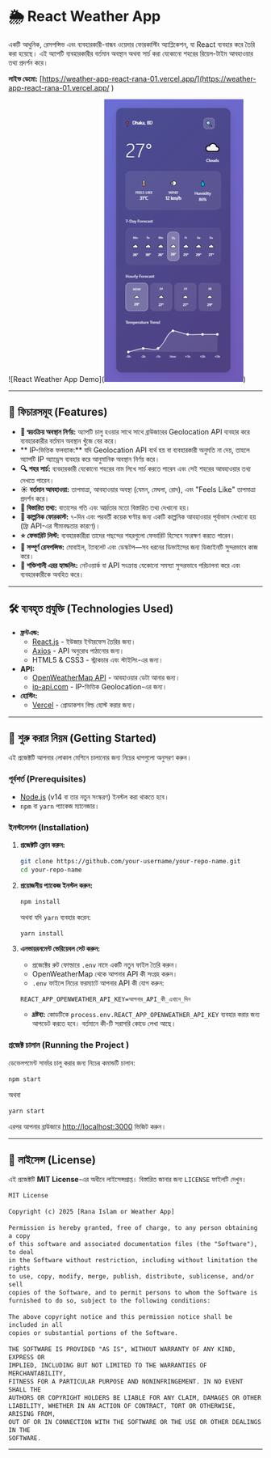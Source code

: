 # 🌦️ React Weather App

একটি আধুনিক, রেসপন্সিভ এবং ব্যবহারকারী-বান্ধব ওয়েদার ফোরকাস্টিং অ্যাপ্লিকেশন, যা React ব্যবহার করে তৈরি করা হয়েছে। এই অ্যাপটি ব্যবহারকারীর বর্তমান অবস্থান অথবা সার্চ করা যেকোনো শহরের রিয়েল-টাইম আবহাওয়ার তথ্য প্রদর্শন করে।

**লাইভ ডেমো:** [https://weather-app-react-rana-01.vercel.app/](https://weather-app-react-rana-01.vercel.app/ )

![React Weather App Demo](![alt text](image.png)) <!-- আপনি এখানে আপনার অ্যাপের একটি নতুন এবং সুন্দর স্ক্রিনশট যোগ করতে পারেন -->

---

## 🌟 ফিচারসমূহ (Features)

*   **📍 স্বয়ংক্রিয় অবস্থান নির্ণয়:** অ্যাপটি চালু হওয়ার সাথে সাথে ব্রাউজারের Geolocation API ব্যবহার করে ব্যবহারকারীর বর্তমান অবস্থান খুঁজে বের করে।
*   ** IP-ভিত্তিক ফলব্যাক:** যদি Geolocation API ব্যর্থ হয় বা ব্যবহারকারী অনুমতি না দেয়, তাহলে অ্যাপটি IP অ্যাড্রেস ব্যবহার করে আনুমানিক অবস্থান নির্ণয় করে।
*   **🔍 শহর সার্চ:** ব্যবহারকারী যেকোনো শহরের নাম লিখে সার্চ করতে পারেন এবং সেই শহরের আবহাওয়ার তথ্য দেখতে পারেন।
*   **☀️ বর্তমান আবহাওয়া:** তাপমাত্রা, আবহাওয়ার অবস্থা (যেমন, মেঘলা, রোদ), এবং "Feels Like" তাপমাত্রা প্রদর্শন করে।
*   **💨 বিস্তারিত তথ্য:** বাতাসের গতি এবং আর্দ্রতার মতো বিস্তারিত তথ্য দেখানো হয়।
*   **📅 কাল্পনিক ফোরকাস্ট:** ৭-দিন এবং পরবর্তী কয়েক ঘণ্টার জন্য একটি কাল্পনিক আবহাওয়ার পূর্বাভাস দেখানো হয় (ফ্রি API-এর সীমাবদ্ধতার কারণে)।
*   **⭐ ফেভারিট লিস্ট:** ব্যবহারকারীরা তাদের পছন্দের শহরগুলো ফেভারিট হিসেবে সংরক্ষণ করতে পারেন।
*   **📱 সম্পূর্ণ রেসপন্সিভ:** মোবাইল, ট্যাবলেট এবং ডেস্কটপ—সব ধরনের ডিভাইসের জন্য ডিজাইনটি সুন্দরভাবে কাজ করে।
*   **💪 শক্তিশালী এরর হ্যান্ডলিং:** নেটওয়ার্ক বা API সংক্রান্ত যেকোনো সমস্যা সুন্দরভাবে পরিচালনা করে এবং ব্যবহারকারীকে অবহিত করে।

---

## 🛠️ ব্যবহৃত প্রযুক্তি (Technologies Used)

*   **ফ্রন্টএন্ড:**
    *   [React.js](https://reactjs.org/ ) - ইউজার ইন্টারফেস তৈরির জন্য।
    *   [Axios](https://axios-http.com/ ) - API অনুরোধ পাঠানোর জন্য।
    *   HTML5 & CSS3 - স্ট্রাকচার এবং স্টাইলিং-এর জন্য।
*   **API:**
    *   [OpenWeatherMap API](https://openweathermap.org/api ) - আবহাওয়ার ডেটা আনার জন্য।
    *   [ip-api.com](https://ip-api.com/ ) - IP-ভিত্তিক Geolocation-এর জন্য।
*   **হোস্টিং:**
    *   [Vercel](https://vercel.com/ ) - প্রোডাকশন বিল্ড হোস্ট করার জন্য।

---

## 🚀 শুরু করার নিয়ম (Getting Started)

এই প্রজেক্টটি আপনার লোকাল মেশিনে চালানোর জন্য নিচের ধাপগুলো অনুসরণ করুন।

### পূর্বশর্ত (Prerequisites)

*   [Node.js](https://nodejs.org/en/ ) (v14 বা তার নতুন সংস্করণ) ইনস্টল করা থাকতে হবে।
*   `npm` বা `yarn` প্যাকেজ ম্যানেজার।

### ইনস্টলেশন (Installation)

1.  **প্রজেক্টটি ক্লোন করুন:**
    ```bash
    git clone https://github.com/your-username/your-repo-name.git
    cd your-repo-name
    ```

2.  **প্রয়োজনীয় প্যাকেজ ইনস্টল করুন:**
    ```bash
    npm install
    ```
    অথবা যদি `yarn` ব্যবহার করেন:
    ```bash
    yarn install
    ```

3.  **এনভায়রনমেন্ট ভেরিয়েবল সেট করুন:**
    *   প্রজেক্টের রুট ফোল্ডারে `.env` নামে একটি নতুন ফাইল তৈরি করুন।
    *   OpenWeatherMap থেকে আপনার API কী সংগ্রহ করুন।
    *   `.env` ফাইলে নিচের ফরম্যাটে আপনার API কী যোগ করুন:
      ```
      REACT_APP_OPENWEATHER_API_KEY=আপনার_API_কী_এখানে_দিন
      ```
    *   **দ্রষ্টব্য:** কোডটিকে `process.env.REACT_APP_OPENWEATHER_API_KEY` ব্যবহার করার জন্য আপডেট করতে হবে। বর্তমানে কী-টি সরাসরি কোডে লেখা আছে।

### প্রজেক্ট চালান (Running the Project )

ডেভেলপমেন্ট সার্ভার চালু করার জন্য নিচের কমান্ডটি চালান:
```bash
npm start
```
অথবা
```bash
yarn start
```
এরপর আপনার ব্রাউজারে [http://localhost:3000](http://localhost:3000 ) ভিজিট করুন।

---

## 📜 লাইসেন্স (License)

এই প্রজেক্টটি **MIT License**-এর অধীনে লাইসেন্সপ্রাপ্ত। বিস্তারিত জানার জন্য `LICENSE` ফাইলটি দেখুন।

```text
MIT License

Copyright (c) 2025 [Rana Islam or Weather App]

Permission is hereby granted, free of charge, to any person obtaining a copy
of this software and associated documentation files (the "Software"), to deal
in the Software without restriction, including without limitation the rights
to use, copy, modify, merge, publish, distribute, sublicense, and/or sell
copies of the Software, and to permit persons to whom the Software is
furnished to do so, subject to the following conditions:

The above copyright notice and this permission notice shall be included in all
copies or substantial portions of the Software.

THE SOFTWARE IS PROVIDED "AS IS", WITHOUT WARRANTY OF ANY KIND, EXPRESS OR
IMPLIED, INCLUDING BUT NOT LIMITED TO THE WARRANTIES OF MERCHANTABILITY,
FITNESS FOR A PARTICULAR PURPOSE AND NONINFRINGEMENT. IN NO EVENT SHALL THE
AUTHORS OR COPYRIGHT HOLDERS BE LIABLE FOR ANY CLAIM, DAMAGES OR OTHER
LIABILITY, WHETHER IN AN ACTION OF CONTRACT, TORT OR OTHERWISE, ARISING FROM,
OUT OF OR IN CONNECTION WITH THE SOFTWARE OR THE USE OR OTHER DEALINGS IN THE
SOFTWARE.
```
---